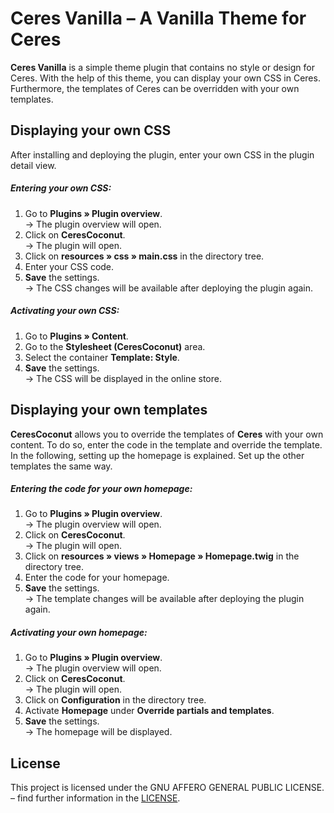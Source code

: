 # Ceres Vanilla – A Vanilla Theme for Ceres

**Ceres Vanilla** is a simple theme plugin that contains no style or design for Ceres. With the help of this theme, you can display your own CSS in Ceres. Furthermore, the templates of Ceres can be overridden with your own templates.

## Displaying your own CSS

After installing and deploying the plugin, enter your own CSS in the plugin detail view.

##### Entering your own CSS:

1. Go to **Plugins » Plugin overview**.<br /> → The plugin overview will open. 
2. Click on **CeresCoconut**.<br /> → The plugin will open. 
3. Click on **resources » css » main.css** in the directory tree.
4. Enter your CSS code.  
7. **Save** the settings.<br /> → The CSS changes will be available after deploying the plugin again.

##### Activating your own CSS:

1. Go to **Plugins » Content**. 
2. Go to the **Stylesheet (CeresCoconut)** area.
3. Select the container **Template: Style**. 
4. **Save** the settings.<br /> → The CSS will be displayed in the online store.

## Displaying your own templates

**CeresCoconut** allows you to override the templates of **Ceres** with your own content. To do so, enter the code in the template and override the template. In the following, setting up the homepage is explained. Set up the other templates the same way.

##### Entering the code for your own homepage:

1. Go to **Plugins » Plugin overview**.<br /> → The plugin overview will open. 
2. Click on **CeresCoconut**.<br /> → The plugin will open. 
3. Click on **resources » views » Homepage » Homepage.twig** in the directory tree.
4. Enter the code for your homepage.  
7. **Save** the settings.<br /> → The template changes will be available after deploying the plugin again.

##### Activating your own homepage:


1. Go to **Plugins » Plugin overview**.<br /> → The plugin overview will open. 
2. Click on **CeresCoconut**.<br /> → The plugin will open. 
3. Click on **Configuration** in the directory tree.
4. Activate **Homepage** under **Override partials and templates**.  
7. **Save** the settings.<br /> → The homepage will be displayed.

## License

This project is licensed under the GNU AFFERO GENERAL PUBLIC LICENSE. – find further information in the [LICENSE](https://github.com/plentymarkets/plugin-ceres-vanilla/blob/master/LICENSE).
